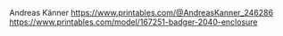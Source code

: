 Andreas Känner
https://www.printables.com/@AndreasKanner_246286
https://www.printables.com/model/167251-badger-2040-enclosure